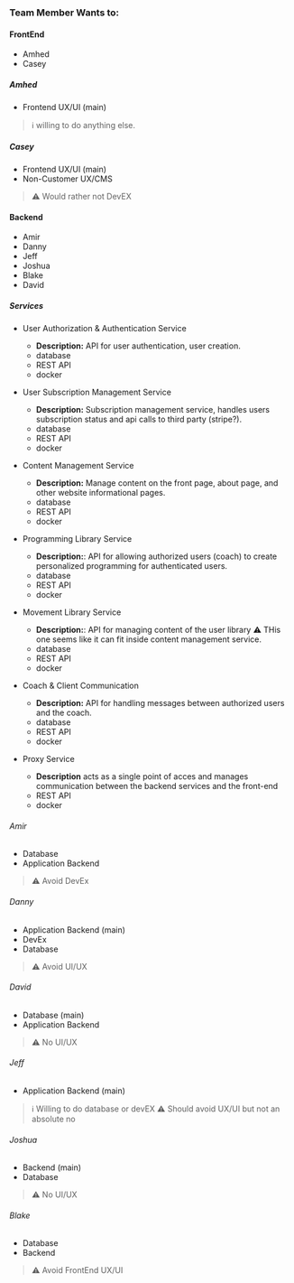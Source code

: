 ### Team Member Wants to:

#### FrontEnd
* Amhed
* Casey

##### Amhed
* Frontend UX/UI (main)
> :information_source: willing to do anything else.

##### Casey
* Frontend UX/UI (main)
* Non-Customer UX/CMS
> :warning: Would rather not DevEX

#### Backend
* Amir
* Danny 
* Jeff 
* Joshua
* Blake
* David


##### Services
* User Authorization & Authentication Service
    - **Description:** API for user authentication, user creation. 
    - database
    - REST API
    - docker

* User Subscription Management Service
    - **Description:** Subscription management service, handles users subscription status and api calls to third party (stripe?). 
    - database
    - REST API
    - docker

* Content Management Service
    - **Description:** Manage content on the front page, about page, and other website informational pages.
    - database
    - REST API
    - docker

* Programming Library Service
    - **Description:**: API for allowing authorized users (coach) to create personalized programming for authenticated users.
    - database
    - REST API
    - docker

* Movement Library Service
    - **Description:**: API for managing content of the user library :warning: THis one seems like it can fit inside content management service.
    - database
    - REST API
    - docker

* Coach & Client Communication
    - **Description:** API for handling messages between authorized users and the coach.
    - database
    - REST API
    - docker

* Proxy Service
    - **Description** acts as a single point of acces and manages communication between the backend services and the front-end
    - REST API
    - docker



###### Amir
* Database
* Application Backend
> :warning: Avoid DevEx

###### Danny
* Application Backend (main)
* DevEx
* Database
> :warning: Avoid UI/UX

###### David 
* Database (main)
* Application Backend

> :warning: No UI/UX

###### Jeff
* Application Backend (main)
> :information_source: Willing to do database or devEX
> :warning: Should avoid UX/UI but not an absolute no

###### Joshua
* Backend (main)
* Database
> :warning: No UI/UX

###### Blake
* Database
* Backend
> :warning: Avoid FrontEnd UX/UI
